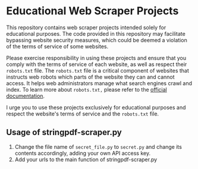 # Educational Web Scraper Projects

This repository contains web scraper projects intended solely for educational purposes. The code provided in this repository may facilitate bypassing website security measures, which could be deemed a violation of the terms of service of some websites.

Please exercise responsibility in using these projects and ensure that you comply with the terms of service of each website, as well as respect their `robots.txt` file. The `robots.txt` file is a critical component of websites that instructs web robots which parts of the website they can and cannot access. It helps web administrators manage what search engines crawl and index. To learn more about `robots.txt,` please refer to the [official documentation](https://developers.google.com/search/docs/advanced/robots/intro).

I urge you to use these projects exclusively for educational purposes and respect the website's terms of service and the `robots.txt` file.

## Usage of **stringpdf-scraper.py**
1. Change the file name of `secret_file.py` to `secret.py` and change its contents accordingly, adding your own API access key.
2. Add your urls to the main function of stringpdf-scraper.py
